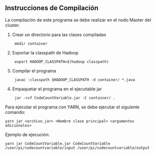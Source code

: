 ## Instrucciones de Compilación

La compilación de este programa se debe realizar en el nodo Master del cluster.

1. Crear un directorio para las clases compiladas

        mkdir container

2. Exportar la classpath de Hadoop

        export HADOOP_CLASSPATH=$(hadoop classpath)

3. Compilar el programa

        javac -classpath $HADOOP_CLASSPATH -d container/ *.java

4. Empaquetar el programa en el ejecutable jar

        jar -cvf CodeCountVariable.jar -C container/ .

Para ejecutar el programa con YARN, se debe ejecutar el siguiente comando:

    yarn jar <archivo.jar> <Nombre clase principal> <argumentos adicionales>

Ejemplo de ejecución:

    yarn jar CodeCountVariable.jar CodeCountVariable /user/pi/codecountvariable/input /user/pi/codecountvariable/output

